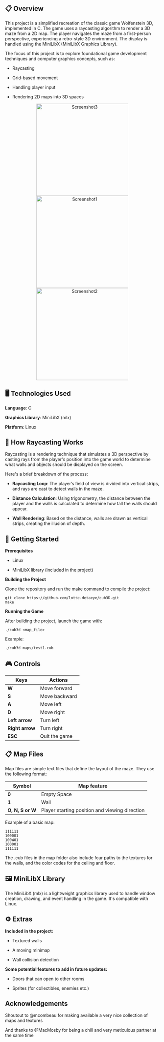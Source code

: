 ## 📋 Overview

This project is a simplified recreation of the classic game Wolfenstein 3D, implemented in C. The game uses a raycasting algorithm to render a 3D maze from a 2D map. The player navigates the maze from a first-person perspective, experiencing a retro-style 3D environment. The display is handled using the MiniLibX (MiniLibX Graphics Library).

The focus of this project is to explore foundational game development techniques and computer graphics concepts, such as:

* Raycasting
  
* Grid-based movement
  
* Handling player input
  
* Rendering 2D maps into 3D spaces

<p align="center">
<img src="https://github.com/user-attachments/assets/8e70713a-f783-40ec-9ce2-808b7ad3b5ee" alt="Screenshot3" width="300"/>
<img src="https://github.com/user-attachments/assets/c8264cf0-3b79-47ae-a3f3-e6ac32ac0019" alt="Screenshot1" width="300"/>
<img src="https://github.com/user-attachments/assets/63d83588-4a65-43d0-a7d6-6cc8f623fc89"  alt="Screenshot2" width="300"/>
</p>

## 🖥️ Technologies Used

**Language**: C

**Graphics Library**: MiniLibX (mlx)

**Platform**: Linux


## 📐 How Raycasting Works

Raycasting is a rendering technique that simulates a 3D perspective by casting rays from the player's position into the game world to determine what walls and objects should be displayed on the screen.

Here's a brief breakdown of the process:

* **Raycasting Loop**: The player’s field of view is divided into vertical strips, and rays are cast to detect walls in the maze.

* **Distance Calculation**: Using trigonometry, the distance between the player and the walls is calculated to determine how tall the walls should appear.

* **Wall Rendering**: Based on the distance, walls are drawn as vertical strips, creating the illusion of depth.


## 🚀 Getting Started

**Prerequisites**

* Linux

* MiniLibX library (included in the project)

**Building the Project**

Clone the repository and run the make command to compile the project:

```
git clone https://github.com/lotte-detaeye/cub3D.git
make
```

**Running the Game**

After building the project, launch the game with:

```
./cub3d <map_file>
```
Example:

```
./cub3d maps/test1.cub
```


## 🎮 Controls

| Keys | Actions |
| ------------|-------------| 
| **W** | Move forward | 
| **S** | Move backward | 
| **A** | Move left | 
| **D** | Move right | 
| **Left arrow** | Turn left | 
| **Right arrow** | Turn right | 
| **ESC** | Quit the game| 


## 📋 Map Files

Map files are simple text files that define the layout of the maze. They use the following format:

| Symbol | Map feature |
| ------------|-------------| 
| **0** | Empty Space| 
| **1** | Wall| 
| **O, N, S or W** | Player starting position and viewing direction | 

Example of a basic map:

```
111111
100001
100W01
100001
111111
```
The .cub files in the map folder also include four paths to the textures for the walls, and the color codes for the ceiling and floor.


## 🖼️ MiniLibX Library

The MiniLibX (mlx) is a lightweight graphics library used to handle window creation, drawing, and event handling in the game. It's compatible with Linux.



## ⚙️ Extras

**Included in the project:**

* Textured walls
  
* A moving minimap
  
* Wall collision detection

**Some potential features to add in future updates:**

* Doors that can open to other rooms

* Sprites (for collectibles, enemies etc.)
  

## Acknowledgements

Shoutout to @mcombeau for making available a very nice collection of maps and textures

And thanks to @MacMosby for being a chill and very meticulous partner at the same time
